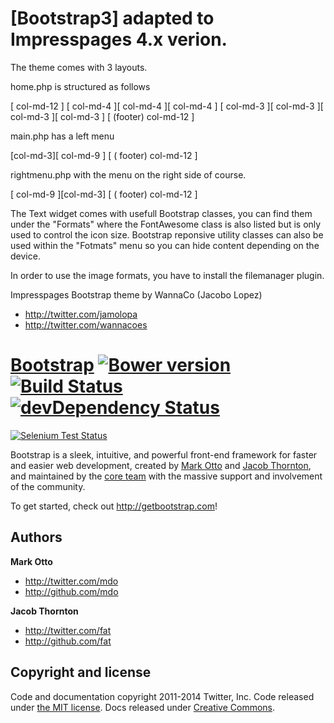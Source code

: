 # [Bootstrap3] adapted to Impresspages 4.x verion.

The theme comes with 3 layouts. 

 home.php  is structured as follows
 
[               col-md-12                      ]
[ col-md-4      ][  col-md-4    ][ col-md-4    ]
[ col-md-3 ][ col-md-3 ][ col-md-3 ][ col-md-3 ]
[      (footer) col-md-12                      ]

main.php has a left menu 

[col-md-3][               col-md-9             ]
[      (  footer) col-md-12                    ]

rightmenu.php with the menu on the right side of course. 

[               col-md-9             ][col-md-3]
[      (  footer) col-md-12                    ]


The Text widget comes with usefull Bootstrap classes, you can find them under the "Formats" where the FontAwesome class is also listed but is only used to control the icon size.  Bootstrap reponsive utility classes can also be used within the "Fotmats" menu so you can hide content depending on the device.

In order to use the image formats, you have to install the filemanager plugin.


Impresspages Bootstrap theme by WannaCo (Jacobo Lopez)

- <http://twitter.com/jamolopa>
- <http://twitter.com/wannacoes>

# [Bootstrap](http://getbootstrap.com) [![Bower version](https://badge.fury.io/bo/bootstrap.png)](http://badge.fury.io/bo/bootstrap) [![Build Status](https://secure.travis-ci.org/twbs/bootstrap.png)](http://travis-ci.org/twbs/bootstrap) [![devDependency Status](https://david-dm.org/twbs/bootstrap/dev-status.png?theme=shields.io)](https://david-dm.org/twbs/bootstrap#info=devDependencies)
[![Selenium Test Status](https://saucelabs.com/browser-matrix/bootstrap.svg)](https://saucelabs.com/u/bootstrap)

Bootstrap is a sleek, intuitive, and powerful front-end framework for faster and easier web development, created by [Mark Otto](http://twitter.com/mdo) and [Jacob Thornton](http://twitter.com/fat), and maintained by the [core team](https://github.com/twbs?tab=members) with the massive support and involvement of the community.

To get started, check out <http://getbootstrap.com>!

## Authors

**Mark Otto**

- <http://twitter.com/mdo>
- <http://github.com/mdo>

**Jacob Thornton**

- <http://twitter.com/fat>
- <http://github.com/fat>



## Copyright and license

Code and documentation copyright 2011-2014 Twitter, Inc. Code released under [the MIT license](LICENSE). Docs released under [Creative Commons](docs/LICENSE).